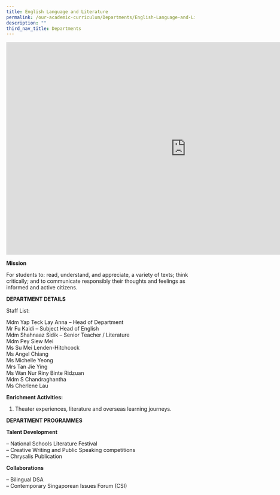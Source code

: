 ```yaml
---
title: English Language and Literature
permalink: /our-academic-curriculum/Departments/English-Language-and-Literature/
description: ""
third_nav_title: Departments
---
```

<iframe allowfullscreen="true" height="569" width="960" frameborder="0" src="https://docs.google.com/presentation/d/e/2PACX-1vT4hatJzH3isZUAHBeWJ7f_xsRp3u3neYSA6qkMDJNTmVcqDPT2Yq5HM9D7kNrtq50PdKikmgTdQymY/embed?start=false&amp;loop=false&amp;delayms=3000"></iframe>

**Mission**

For students to: read, understand, and appreciate, a variety of texts; think critically; and to communicate responsibly their thoughts and feelings as informed and active citizens.

**DEPARTMENT DETAILS**

Staff List:

Mdm Yap Teck Lay Anna – Head of Department
<br>Mr Fu Kaidi – Subject Head of English
<br>Mdm Shahnaaz Sidik – Senior Teacher / Literature
<br>Mdm Pey Siew Mei
<br>Ms Su Mei Lenden-Hitchcock
<br>Ms Angel Chiang
<br>Ms Michelle Yeong
<br>Mrs Tan Jie Ying
<br>Ms Wan Nur Riny Binte Ridzuan
<br>Mdm S Chandraghantha
<br>Ms Cherlene Lau

**Enrichment Activities:**

1.  Theater experiences, literature and overseas learning journeys.

**DEPARTMENT PROGRAMMES**

**Talent Development**

– National Schools Literature Festival
<br>– Creative Writing and Public Speaking competitions
<br>– Chrysalis Publication

**Collaborations**

– Bilingual DSA
<br>– Contemporary Singaporean Issues Forum (CSI)